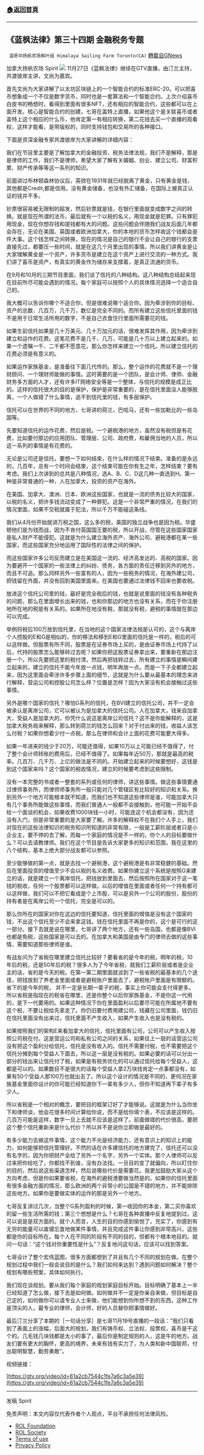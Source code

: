 ###  [:house:返回首頁](https://github.com/ourhimalayas/txt)
---


## 《蓝枫法律》第三十四期 金融税务专题
` 温哥华扬帆农场枫叶组 Himalaya Sailing Farm Toronto(CA)` [轉載自GNews](https://gnews.org/zh-hans/1712355/)

加拿大扬帆农场 Spirit
![](https://assets.gnews.org/wp-content/uploads/2021/12/IMG_20211122_201552.jpg)
11月27日《蓝枫法律》继续在GTV直播，由汀兰主持，共渡彼岸主讲，文尚为嘉宾。

首先文尚为大家讲解了以太坊区块链上的一个智能合约的标准ERC-20。可以把喜币想象成一个不仅是数字货币，同时也是一套算法和一个智能合约。上次介绍喜币白皮书的畅想时，看得到里面有很多NFT，还有相应的智能合约，这些都可以在上面开发。核心是智能合约的创建，七哥在盖特上直播，如果他这个是关联喜币或者盖特上这个相应的什么币，他肯定第一有相应转换，第二花钱去买一个直播的观看权，这样才能看，是带版权的，同时支持钱包和交易所的各种接口。

下面是资深金融专家共渡彼岸为大家讲解的详细内容：

我们在节目里主要是了解加拿大的金融投资、税务法律法规，我们不是解释，那是是律师的工作，我们不是律师，希望大家了解有关婚姻、创业、建立公司、财富积累、财产传承等等这一系列的知识。

前面讲过布林顿森林协议后，英镑在1931年就已经脱离了黄金，只有黄金是钱，其他都是Credit,都是信用。没有黄金储备，也没有外汇储备，在国际上被真正认证的钱并不多。

钞票很容易被无限制的超发，然后钞票就是钱，在银行里面就变成数字之间的转换。就是现在所谓的法币，最后就有一个以税的名义，用现金就是犯罪。只有罪犯用现金，现在你想存钱和提钱都有大的问题。这些问题会伴随我们战友后面几年都会存在，无论在美国、英国或者欧洲加拿大，你的本地的货币怎样收这个钱都会是件大事。这个钱怎样之间转换，现在的情况是自己的银行不会让自己的银行的支票直接先过，都要压一些时间，就是在这几个月里出现的事情。所以我们讲黄金是让大家理解黄金是一个资产，许多货币是建立在这个资产上进行交流的一种方式。我们讲了喜币是资产，有真实的黄金作为储存来支撑着，是真正流通的货币。

在9月和10月的三期节目里面，我们谈了信托的八种结构。这八种结构总结起来现在目前所尽可能会遇到的情况。每个家庭可以按照个人的具体情况选择一个适合自己的。

我大概可以告诉你哪个不适合你，但是很难说哪个适合你。因为牵涉到你的目标、资产的总数、几百万，几千万，数亿是完全不同的。而所有建立这些信托里面的钱不是用于日常生活所用的数字，不是自己衣食住行里面所需要花的钱。

如果生前信托如果是几十万美元、几十万加元的话，很难发挥其作用，因为牵涉到建立和运作的花费。这笔花费不是几千、几万，可能是几十万以上建立起来的。如果一个遗嘱一千、二千都不愿意花，那么你怎样来建立一个信托。所以建立信托的花费必须是有意义的。

如果运作家族基金，是准备往下面几代传的。那么，整个运作的花费就不是一个理财顾问、一个理财师能做的事情。这时需要的是一个团队，是会计师、律师、金融财务多方面的人才，还有许多IT网络安全等是一个整体，与信托的规模是成正比的。这样的信托很大的目的是保护，保护是非常重要的，是在信托里面没人能够脱离，一个人做错了什么事情，追不到信托里的钱，有多层保护。

信托可以在世界的不同的地方，七哥讲的荷兰，巴哈马，还有一些加勒比的一些岛国等。

先要知道信托的运作花费，然后是税。一个避税港的地方，虽然没有税但是有花费，比如要付那边的应用团队、管理层、公司、政府费，和雇佣当地的人员，所以这一系列的事情是有花费的。

无论是公司还是信托，要想一下如何结束，在什么样的情况下结束。准备的是永远的，几百年，总有一个时间会结束，这个结束可能在你有生之年，怎样结束？要有考虑。我们上次讲到的总共是八种情况，选A、B、C、D这几种一直选到H。第一种是非常普通的一种，人在加拿大，投资的资产在海外。

在美国、加拿大、澳洲、日本、欧洲这些国家，也就是一流的债务比较大的国家，以税的名义，把许多钱流动变成了一种罪犯。这是一个非常严重的情况，在我们的情况里面，如果不交税就属于犯法，所以千万不能碰这条线。

我们从4月份开始就讲万税之国，这么多的税，美国的独立战争也是因为税。华盛顿他们是为钱而战，因为不肯付英国国王要的税，所以开战，尽管在这些国家国家是私人财产不能侵犯。这就是为什么建立海外资产、海外公司、避税港都在某一些国家，而这些国家充分地运用了国际性的法律之间的保护。

而这些国家许多公司反而建立是在美国这一流的、经济高发达的、高税的国家。因为要避开一个国家的一些法律上的纠纷、债务，各方面的责任迁移到另外的地方，而且不可追。那么同样另外一些富有的人，因为一些税务的情况，在海外建公司，把钱留在外面，并没有回到美国里面来。在美国也要通过法律钱不回来也要收税。

放进这个信托公司里的钱，最好是完全税后的钱，也就是说里面的钱没有各种税务的问题，那么在里面增长出来的钱，也和你那边的地方也没有关系，而在于你注册地所在地的税是有关系的。如果所在地没有稅，那就没有税，避税的事情就在那边可以完成。

举例将税后100万放到信托里，在当地的这个国家法律法规是认可的，这个与离岸个人控股的E和G是相似的，你的移法和移到E和G里面的信托是一样的，税后的可以这样做。但股票有所不同，股票是在证券市场上买的，是由证券市场上代持了以后，代持的股票怎么能够转过去呢？如果你把这股票证券拿出来，要重新在那边注册一个。所以先要把这里的税付清，然后再把钱转过去，所有建立的事情是瞬间建立起来的，建立的信托不能今年放一点钱，明年再放一点。而是一下子全都建立起来，因为这里面会牵涉许多步骤上面的细节，这就是为什么要从最基本的理念来进行解释，营运公司和控股公司怎么样？位置是怎样？因为大家没有机会接触过这些事情。

另外是哪个国家的信托？哪怕G系列的信托，在BVI建立的信托公司，并不一定会被承认是离岸公司，它可以被认为是加拿大的信托公司。人在加拿大，钱来自加拿大，受益人是加拿大的，你凭什么说这是离岸公司信托？这不是你能解释的，这是加拿大税务局来解释，那么转到荷兰的钱怎么回来？对于付出来的钱，收益人该怎么付税？如果你想着少付一点税。那么在律师和会计上面的花费可能要大得多。

如果一年进来的钱少于20万，可能还值得，如果10万以上可能已经不值得了，付了整个会计师转账的费用后，已经不值得了。如果每年近50万，那就是最高的税率。几百万、几千万、上亿的做法是不同的。开始建立起来的时候要想好，这钱是到这个国家来吗？这个国家的税收情况，建立的时候要考虑到这些限制。

没有一本完整的书或者一整套的系列或任何的律师，讲这些事情。做这些事情要通过律师事务所，而律师师事务所一般只能对几个管辖区有比较好的知识和关系。换到另外一个地方可能根本就不知道，而我们也不知道这些律师是谁，可能加拿大只有几个事务所能做这些事情，而我们普通人一般都不会接触到，他可能一开始不会给一个面谈的机会，如果收费1000块钱一小时，可能连这个机会都没有，因为还没有入门，但是非常重要的是大家要了解。许多的解释权不在我们个人手上，我们对现在的这些法律知识的税务知识所知道的非常有限，一般是工薪阶层或者只是小企业主，要不停的去了解，而每一个家庭的情况是不一样的，你个人的目标要做什么？可以去请教律师。我们在这个节目是告诉大家更多的知识和范围，我在这里的八个结构，基本上绝大部分战友都可以参照。

至少能够做的第一点，就是去找一个避税港，这个避税港是有非常稳健的基础。然后在里面投资的增值至少不会以税的名义收费。如果你建立这个系统是按照G来建立的话，就是建立一个离岸信托，把钱放到里面去，然后按照所在国家对于这一笔钱的税收，任何一个股票都可以这样做。以后的增值在里面或者任何一个持有都可以这样做，我们可以不把它看成是个上市股，可以是另外一个公司的股份，股份的持有者是在离岸公司一个信托，完全是可以的。

那么你所在的国家对你在这边的信托要知道，信托里面的增值是没有这个国家的钱，不出这个信托至少不会来拿这钱。钱在信托里面不再是你的，这个是可行的这一部分。接下去就是说在哪里，七哥讲了两个地方，还有一些岛国，也都是像BVI也都是免税，这些国家是可以去的。在加拿大和美国是由专门的律师去做的这些事情，需要知道那些律师是谁。

有战友问为了省税在哪里建立信托比较好？要看省的是今年的税，明年的税，10年后的税，还是50年后的税？很多人为了今年省税，就我们工薪阶层或者是企业主的话，省的是今天的税。在第一第二期里面就谈到了一些省税的最基本的几个途径，把钱放到了养老金里面或者是避税账户里面去了，避税账户里面是有限额的。省下的是今年的税， 并不一定是长期一辈子的税，事实上你可能会支付得更多。所以省税是指现在的税省在哪里，还是你整个以后你家族基金，不是你这一代用的，是下一代要用的。如果这种情况下你在里面盈利以后要尽可能在所属地不要有这个税，不要让税给先拿走了。你仍旧要付费用建公司，钱藏在公司里面，钱仍旧在信托里面没有出来过，信托里面不产生收入，如果产生收入也是没有税的。

如果按照我们的架构E来看加拿大的信托，信托里面有公司，公司可以产生收入按照公司税在付。这是营运公司和私有公司之间的关系，如果往上一层的话营运公司没有把这个盈利分给信托，信托是没有收入的。信托不需要付税，也不需要把这个信托分摊到每个受益人下面去，所以这一层是没有税的。如果必要的话可以分出一部分的钱出来让信托付了税，如果是有税务优化的可以通过信托给每个受益人，这都是可以的。如果数目不是很大的话每个受益人拿2万块钱肯定一点事都没有，如果有50个受益人那100万也就出去了。所以这个设计的情况是不同的，更何况在家族基金里面你设计的你可能已经知道你下一辈有多少人，但你不知道再下辈子有多少人。

所以省税是一个相对的概念，要把目的框架订好了才能够说。这就是为什么当你坐下和律师谈，他会花很多时间计算给你说，而不是给你填个表，不应该是这样的。几百万可能是这样，数字一旦上去就不应该是这样了。前面做错的代价很高，要把这个整个信托重新来是什么代价？所以并不是说你立即做是最好的。

有多少能力去做这件事情，这个能力不光是经济能力，还有意识上的知识上的能力，如何能够把信托管理好。不然的话在许多建信托的地方建完了，信托还可以没有名字的，因为你把财产全给了另外一个名字，另外一个实体。那个人律师可以反过来把你给吃了，你都找不到谁，没有办法找。一旦目的变了就偏向，所以盯住你的目的，然后说这些渠道怎样，然后说哪些代价是需要花。我更加鼓励大家从这个方向考虑，但是你如果要省税，在海外的避税港要做当然是的。如果你的信托里面有很多金融方面的情况，那么欧洲的两个非常小的公国是不错的地方，并不能排除这些地方。如果你是要做实体的运作的那是另外一个地方。

七哥反复讲过几次，当整个G系列盈利的时候，第一收回你的本金，第二买你喜欢的留一些生活所需的钱；第三个想想是什么？七哥在各种直播中反复地提到过。这可以说是是双方面的。就个人而言，人生的目的你感到愉悦了，充实了，你感到有无穷的能量可以废寝忘食地做某件事情，并且完成这件事让你感到非常高兴，这些都是你的目标所在。每个人在不同的阶段有不同的目的，但都有个根本地目的。就问一句话：“这个钱对你重要性是什么”？反复地问这句话，应该可以找到答案。

七哥设计了整个宏伟蓝图，很多方面都想到了并且有几个不同的规划在做。在整个规划过程中我们一般会说目的是什么？我们如何来达到？遇到问题如何解决？整个规划有哪些预案，具体如何执行。

我们现在谈规划。要从我们每个家庭的规划家庭目标开始。目标明确了基本上一半已经知道了怎么做，接下去是如何做。如何做并不一定是你亲自来做，但目标是自己定的，如何做你可以请专业人士来做，他们能想到你所想不到的东西，这种工作是顶尖的人，最专业的律师，会计师，好的人员替你把事情做好。

最后汀兰分享了本期的［一句话分享］是七哥11月19号直播的一段话：“我们只看到了表面上的涨幅，后面大的规划，我们有铸币权、立法权、投票权，喜币是干这个的。几毛钱几块钱都是太小的事了，最后你是制定规则的人，这是牛的地方。战友们要有更大的胸怀，更高的境界，未来有钱有实力了，为人类和新中国联邦，付出聪明智慧，勤劳勇敢”。

视频链接：

[https://gtv.org/video/id=61a2cb7544c1fe7a6c3a5e39](https://gtv.org/video/id=61a2cb7544c1fe7a6c3a5e39)

* * *

发稿 Spirit

 

免责声明：本文内容仅代表作者个人观点，平台不承担任何法律风险。

- [ROL Foundation](https://rolfoundation.org/)
- [ROL Society](https://rolsociety.org/)
- [Terms of use](https://gnews.org/terms-of-use-3/)
- [Privacy Policy](https://gnews.org/privacy-policy/)

